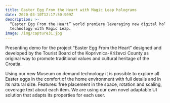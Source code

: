 ```yaml
---
title: Easter Egg From the Heart with Magic Leap holograms
date: 2020-03-10T12:17:50.909Z
description: >-
  “Easter Egg From the Heart” world premiere leveraging new digital hologram
  technology with Magic Leap.
image: /img/capture31.jpg
---
```

Presenting demo for the project “Easter Egg From the Heart” designed and developed by the Tourist Board of the Koprivnica-Križevci County as original way to promote traditional values ​​and cultural heritage of the Croatia.

Using our new Museum on demand technology it is possible to explore all Easter eggs in the comfort of the home environment with full details and in its natural size. Features: free placement in the space, rotation and scaling, coverage text about each item. We are using our own novel adaptable UI solution that adapts its properties for each user.
